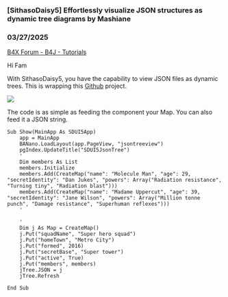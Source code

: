 ### [SithasoDaisy5] Effortlessly visualize JSON structures as dynamic tree diagrams by Mashiane
### 03/27/2025
[B4X Forum - B4J - Tutorials](https://www.b4x.com/android/forum/threads/166337/)

Hi Fam  
  
With SithasoDaisy5, you have the capability to view JSON files as dynamic trees. This is wrapping this [Github](https://github.com/xzitlou/jsontr.ee) project.  
  
![](https://www.b4x.com/android/forum/attachments/162972)  
  
  
The code is as simple as feeding the component your Map. You can also feed it a JSON string.  
  

```B4X
Sub Show(MainApp As SDUI5App)  
    app = MainApp  
    BANano.LoadLayout(app.PageView, "jsontreeview")  
    pgIndex.UpdateTitle("SDUI5JsonTree")  
    '  
    Dim members As List  
    members.Initialize   
    members.Add(CreateMap("name": "Molecule Man", "age": 29, "secretIdentity": "Dan Jukes", "powers": Array("Radiation resistance", "Turning tiny", "Radiation blast")))  
    members.Add(CreateMap("name": "Madame Uppercut", "age": 39, "secretIdentity": "Jane Wilson", "powers": Array("Million tonne punch", "Damage resistance", "Superhuman reflexes")))  
    '  
      
    '  
    Dim j As Map = CreateMap()  
    j.Put("squadName", "Super hero squad")  
    j.Put("homeTown", "Metro City")  
    j.Put("formed", 2016)  
    j.Put("secretBase", "Super tower")  
    j.Put("active", True)  
    j.Put("members", members)  
    jTree.JSON = j  
    jTree.Refresh  
      
End Sub
```